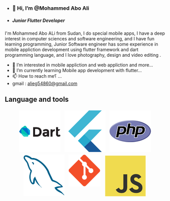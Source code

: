 - ### 👋 Hi, I’m @Mohammed Abo Ali

- ##### Junior Flutter Developer

I'm Mohammed Abo ALi  from Sudan,  I do special mobile apps, I have a deep interest in computer sciences and software engineering, and I have fun learning programming, Junior Software engineer has some experience in mobile appliction development using flutter framework and dart programming language, and I love photography, design and video editing .


- 👀 I’m interested in mobile appliction and web appliction and more...
- 🌱 I’m currently learning Mobile app development with flutter...
- 📫 How to reach me؟ ...
- gmail : alieg54860@gmail.com



## Language and tools

<p align="center">
<img src="https://raw.githubusercontent.com/devicons/devicon/master/icons/dart/dart-original-wordmark.svg" alt="Dart" height="130" style="vertical-align:top; margin:4px">
<img src="https://raw.githubusercontent.com/devicons/devicon/master/icons/flutter/flutter-original.svg" alt="Flutter" height="130" style="vertical-align:top; margin:4px">
<img src="https://raw.githubusercontent.com/devicons/devicon/master/icons/php/php-original.svg" alt="PHP" height="130" style="vertical-align:top; margin:4px">
<img src="https://raw.githubusercontent.com/devicons/devicon/master/icons/mysql/mysql-original.svg" alt="mysql" height="130" style="vertical-align:top; margin:4px">
<img src="https://raw.githubusercontent.com/devicons/devicon/master/icons/git/git-original.svg" alt="git" height="100" style="vertical-align:top; margin:4px">
<img src="https://raw.githubusercontent.com/devicons/devicon/master/icons/javascript/javascript-original.svg" alt="javascript" height="130" style="vertical-align:top; margin:6px">

</p>
